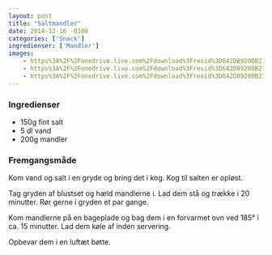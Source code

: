 ```yaml
---
layout: post
title: "Saltmandler"
date: 2014-12-16 -0100
categories: ['Snack']
ingredienser: ['Mandler']
images:
    - https%3A%2F%2Fonedrive.live.com%2Fdownload%3Fresid%3D642D8920DB2784EE!168714
    - https%3A%2F%2Fonedrive.live.com%2Fdownload%3Fresid%3D642D8920DB2784EE!167221
    - https%3A%2F%2Fonedrive.live.com%2Fdownload%3Fresid%3D642D8920DB2784EE!167220
---
```

### Ingredienser
-   150g fint salt
-   5 dl vand
-   200g mandler

### Fremgangsmåde
Kom vand og salt i en gryde og bring det i kog. Kog til salten er opløst.

Tag gryden af blustset og hæld mandlerne i. Lad dem stå og trække i 20 minutter. Rør gerne i gryden et par gange.

Kom mandlerne på en bageplade og bag dem i en forvarmet ovn ved 185&deg; i ca. 15 minutter. Lad dem køle af inden servering.

Opbevar dem i en luftæt bøtte.
